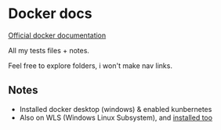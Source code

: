 # Docker docs

[Official docker documentation](https://docs.docker.com/)

All my tests files + notes.

Feel free to explore folders, i won't make nav links.


## Notes

- Installed docker desktop (windows) & enabled kunbernetes
- Also on WLS (Windows Linux Subsystem), and [installed too](https://docs.docker.com/install/linux/docker-ce/ubuntu/)